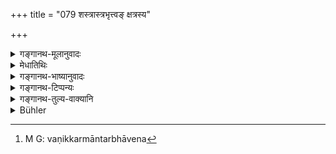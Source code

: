 +++
title = "079 शस्त्रास्त्रभृत्त्वङ् क्षत्रस्य"

+++

<details><summary>गङ्गानथ-मूलानुवादः</summary>

For the Kṣatriya carrying of arms and weapons, and for the Vaiśya, trade, cattle-tending and agriculture, are the means of livelihood; while giving, studying and sacrificing constitute their duty.—(79)
</details>

<details><summary>मेधातिथिः</summary>

इदं तयोर् जीविकाकर्म । **शस्त्रं** खड्गादि । **अस्त्रं** तन्मन्त्राः धनुर्वेदप्रसिद्धाः । अयम् अप्य् उक्तानुवाद एव । **वणिक्पशु**शब्दौ कर्मान्तर्भावेन[^१६१] प्रयुक्तौ, वणिज्या पशुपालनं च । यद्य् अप्य् अध्ययनादिधर्माः सर्वेषां सन्ति तथापि प्राधान्यम् एतेषाम् ॥ १०.७९ ॥


[^१६१]:
     M G: vaṇikkarmāntarbhāvena
</details>

<details><summary>गङ्गानथ-भाष्यानुवादः</summary>

These are their functions, which serve to provide them with the means of subsistence.

‘*Arms*’—The sword and the rest, as also the incantations bearing upon the use of these.

This verse also is only reiterative of what has gone before; the terms ‘*vaṇik*’ and ‘*paśu*’ (used here) standing for what have been spoken of before as ‘*vāṇijya*’ and ‘*paśupālaṇa*.’ Though studying and the rest are the ‘duty’ of all the three twice-born castes, yet they are chiefly so for these two.—(79)
</details>

<details><summary>गङ्गानथ-टिप्पन्यः</summary>

This verse is quoted in *Parāśaramādhava* (Ācāra, p. 397), to the effect that the wielding of weapons for the protection of the weak is the duty of the Kṣatriya only;—and in *Mitākṣarā* (1.119).
</details>

<details><summary>गङ्गानथ-तुल्य-वाक्यानि</summary>

**(verses 10.77-80)  
**

[\[See texts under 9.326 *et
seq*.\]]

See Comparative notes for [Verse 10.77].
</details>

<details><summary>Bühler</summary>

079	To carry arms for striking and for throwing (is prescribed) for Kshatriyas as a means of subsistence; to trade, (to rear) cattle, and agriculture for Vaisyas; but their duties are liberality, the study of the Veda, and the performance of sacrifices.
</details>
